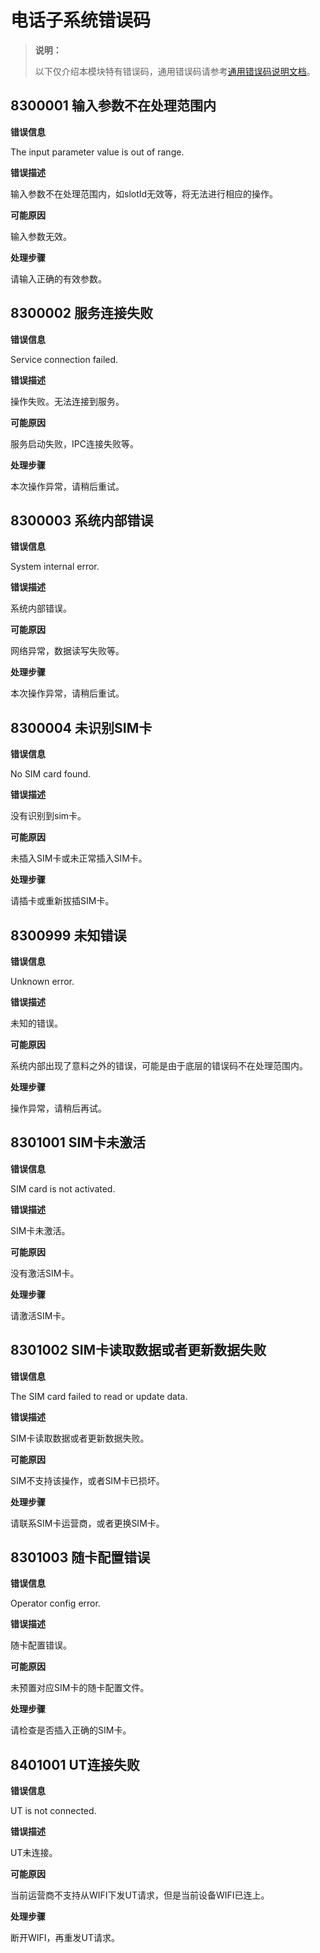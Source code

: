 # 电话子系统错误码

> **说明：**
>
> 以下仅介绍本模块特有错误码，通用错误码请参考[通用错误码说明文档](../errorcode-universal.md)。

## 8300001 输入参数不在处理范围内

**错误信息**

The input parameter value is out of range.

**错误描述**

输入参数不在处理范围内，如slotId无效等，将无法进行相应的操作。

**可能原因**

输入参数无效。

**处理步骤**

请输入正确的有效参数。



## 8300002 服务连接失败

**错误信息**

Service connection failed.

**错误描述**

操作失败。无法连接到服务。

**可能原因**

服务启动失败，IPC连接失败等。

**处理步骤**

本次操作异常，请稍后重试。



## 8300003 系统内部错误

**错误信息**

System internal error.

**错误描述**

系统内部错误。

**可能原因**

网络异常，数据读写失败等。

**处理步骤**

本次操作异常，请稍后重试。


## 8300004 未识别SIM卡

**错误信息**

No SIM card found.

**错误描述**

没有识别到sim卡。

**可能原因**

未插入SIM卡或未正常插入SIM卡。

**处理步骤**

请插卡或重新拔插SIM卡。


## 8300999 未知错误

**错误信息**

Unknown error.

**错误描述**

未知的错误。

**可能原因**

系统内部出现了意料之外的错误，可能是由于底层的错误码不在处理范围内。

**处理步骤**

操作异常，请稍后再试。


## 8301001 SIM卡未激活

**错误信息**

SIM card is not activated.

**错误描述**

SIM卡未激活。

**可能原因**

没有激活SIM卡。

**处理步骤**

请激活SIM卡。


## 8301002 SIM卡读取数据或者更新数据失败

**错误信息**

The SIM card failed to read or update data.

**错误描述**

SIM卡读取数据或者更新数据失败。

**可能原因**

SIM不支持该操作，或者SIM卡已损坏。

**处理步骤**

请联系SIM卡运营商，或者更换SIM卡。


## 8301003 随卡配置错误

**错误信息**

Operator config error.

**错误描述**

随卡配置错误。

**可能原因**

未预置对应SIM卡的随卡配置文件。

**处理步骤**

请检查是否插入正确的SIM卡。

## 8401001 UT连接失败

**错误信息**

UT is not connected.

**错误描述**

UT未连接。

**可能原因**

当前运营商不支持从WIFI下发UT请求，但是当前设备WIFI已连上。

**处理步骤**

断开WIFI，再重发UT请求。
